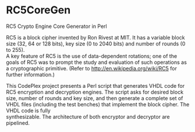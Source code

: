 # RC5CoreGen
RC5 Crypto Engine Core Generator in Perl

RC5 is a block cipher invented by Ron Rivest at MIT. It has a variable block size 
(32, 64 or 128 bits), key size (0 to 2040 bits) and number of rounds (0 to 255).  
A key feature of RC5 is the use of data-dependent rotations; one of the goals of 
RC5 was to prompt the study and evaluation of such operations as a cryptographic 
primitive. (Refer to http://en.wikipedia.org/wiki/RC5 for further information.)

This CodePlex project presents a Perl script that generates VHDL code for RC5 
encryption and decryption engines. The script asks for desired block size, number 
of rounds and key size, and then generate a complete set of VHDL files (including 
the test benches) that implement the block cipher. The VHDL code is fully  
synthesizable. The architecture of both encryptor and decryptor are pipelined.
